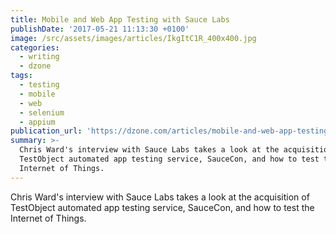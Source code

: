 ```yaml
---
title: Mobile and Web App Testing with Sauce Labs
publishDate: '2017-05-21 11:13:30 +0100'
image: /src/assets/images/articles/IkgItC1R_400x400.jpg
categories:
  - writing
  - dzone
tags:
  - testing
  - mobile
  - web
  - selenium
  - appium
publication_url: 'https://dzone.com/articles/mobile-and-web-app-testing-with-sauce-labs'
summary: >-
  Chris Ward's interview with Sauce Labs takes a look at the acquisition of
  TestObject automated app testing service, SauceCon, and how to test the
  Internet of Things.
---
```


Chris Ward's interview with Sauce Labs takes a look at the acquisition of TestObject automated app testing service, SauceCon, and how to test the Internet of Things.
